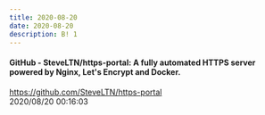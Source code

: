 ```yaml
---
title: 2020-08-20
date: 2020-08-20
description: B! 1
---
```


#### GitHub - SteveLTN/https-portal: A fully automated HTTPS server powered by Nginx, Let's Encrypt and Docker.
https://github.com/SteveLTN/https-portal<br>
2020/08/20 00:16:03<br>


